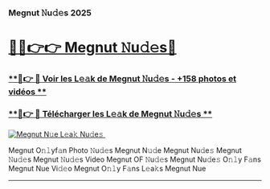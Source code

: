 ### Megnut 𝙽u𝚍𝚎s 2025  

# <h1><a href="(https://rebrand.ly/accesvip">🔗🔗👉👉 Megnut 𝙽u𝚍𝚎s🔗</a></h1>

### [ **🔗👉 🔴 Voir les L𝚎𝚊k de Megnut 𝙽u𝚍𝚎s - +158 photos et vidéos **](https://rebrand.ly/accesvip)
### [ **🔗👉 🔴 Télécharger les L𝚎𝚊k de Megnut 𝙽u𝚍𝚎s **](https://rebrand.ly/accesvip)  

[![Megnut N𝚞e L𝚎a𝚔 Nu𝚍e𝚜 ](https://i.imgur.com/0qMVB7G.gif)](https://rebrand.ly/accesvip)  

Megnut O𝚗𝚕yf𝚊n Photo 𝙽u𝚍𝚎s
Megnut N𝚞𝚍e
Megnut Nu𝚍e𝚜
Megnut 𝙽u𝚍𝚎s
Megnut 𝙽u𝚍𝚎s Video
Megnut OF 𝙽u𝚍𝚎s
Megnut Nu𝚍e𝚜 O𝚗𝚕y F𝚊ns
Megnut Nue Vi𝚍𝚎o
Megnut O𝚗𝚕y F𝚊ns L𝚎a𝚔s
Megnut Nue

___  

